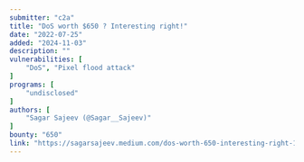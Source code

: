 ```yaml
---
submitter: "c2a"
title: "DoS worth $650 ? Interesting right!"
date: "2022-07-25"
added: "2024-11-03"
description: ""
vulnerabilities: [
    "DoS", "Pixel flood attack"
]
programs: [
    "undisclosed"
]
authors: [
    "Sagar Sajeev (@Sagar__Sajeev)"
]
bounty: "650"
link: "https://sagarsajeev.medium.com/dos-worth-650-interesting-right-144ff45ccf3b"
---
```




